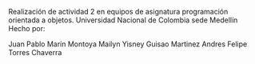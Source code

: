 Realización de actividad 2 en equipos de asignatura programación orientada a objetos.
Universidad Nacional de Colombia sede Medellín
Hecho por:

Juan Pablo Marín Montoya
Mailyn Yisney Guisao Martinez
Andres Felipe Torres Chaverra 
